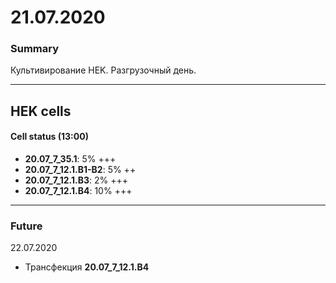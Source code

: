 21.07.2020
==========

### Summary
Культивирование HEK. Разгрузочный день.

---

## HEK cells
#### Cell status (13:00)
- **20.07_7_35.1**: 5% +++
- **20.07_7_12.1.B1-B2**: 5% ++
- **20.07_7_12.1.B3**: 2% +++
- **20.07_7_12.1.B4**: 10% +++

---

### Future
22.07.2020
- Трансфекция **20.07_7_12.1.B4**
